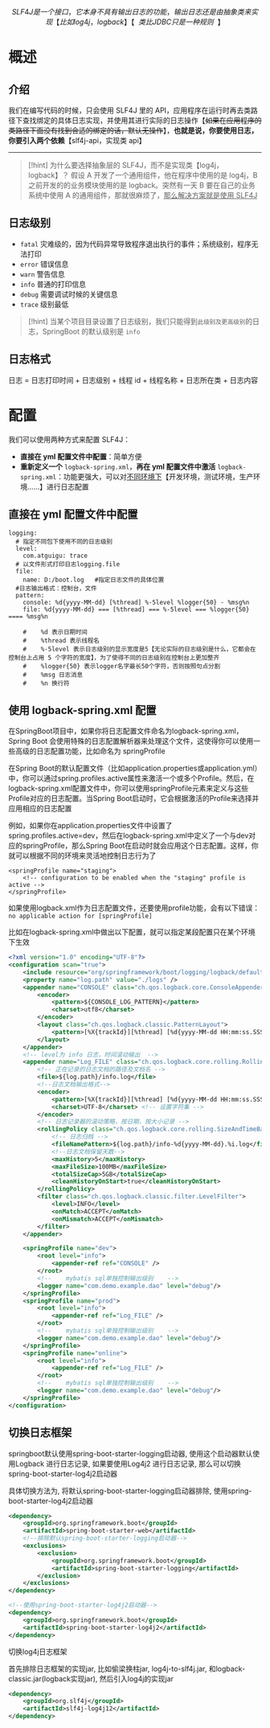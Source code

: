 $$
SLF4J 是一个接口，它本身不具有输出日志的功能，输出日志还是由抽象类来实现【比如 log4j，logback】【~~类比 JDBC 只是一种规则~~】
$$

# 概述
## 介绍
我们在编写代码的时候，只会使用 SLF4J 里的 API，应用程序在运行时再去类路径下查找绑定的具体日志实现，并使用其进行实际的日志操作【~~如果在应用程序的类路径下面没有找到合适的绑定的话，默认无操作~~】，**也就是说，你要使用日志，你要引入两个依赖**【slf4j-api，实现类 api】

---

>[!hint] 为什么要选择抽象层的 SLF4J，而不是实现类【log4j，logback】？
>假设 A 开发了一个通用组件，他在程序中使用的是 log4j，B 之前开发的的业务模块使用的是 logback。突然有一天 B 要在自己的业务系统中使用 A 的通用组件，那就很麻烦了，<u>那么解决方案就是使用 SLF4J</u>

## 日志级别
- `fatal` 灾难级的，因为代码异常导致程序退出执行的事件；系统级别，程序无法打印
- `error` 错误信息
- `warn` 警告信息
- `info` 普通的打印信息
- `debug` 需要调试时候的关键信息
- `trace` 级别最低

>[!hint] 当某个项目目录设置了日志级别，我们只能得到`此级别及更高级别`的日志，SpringBoot 的默认级别是 `info`

## 日志格式
日志 = 日志打印时间 + 日志级别 + 线程 id + 线程名称 + 日志所在类 + 日志内容

# 配置
我们可以使用两种方式来配置 SLF4J：
- **直接在 yml 配置文件中配置**：简单方便
- **重新定义一个** `logback-spring.xml`，**再在 yml 配置文件中激活** `logback-spring.xml`：功能更强大，可以对<u>不同环境下</u>【开发环境，测试环境，生产环境……】进行日志配置

## 直接在 yml 配置文件中配置
```properties
logging:
  # 指定不同包下使用不同的日志级别
  level:
    com.atguigu: trace
  # 以文件形式打印日志logging.file
  file:
    name: D:/boot.log	#指定日志文件的具体位置
  #日志输出格式：控制台，文件
  pattern: 
  	console: %d{yyyy-MM-dd} [%thread] %-5level %logger{50} - %msg%n
  	file: %d{yyyy-MM-dd} === [%thread] === %-5level === %logger{50} ==== %msg%n
  	
    #    %d 表示日期时间
    #    %thread 表示线程名
    #    %-5level 表示日志级别的显示宽度是5【无论实际的日志级别是什么，它都会在控制台上占用 5 个字符的宽度】，为了使得不同的日志级别在控制台上更加整齐
    #    %logger{50} 表示logger名字最长50个字符，否则按照句点分割
    #    %msg 日志消息
    #    %n 换行符
```

## 使用 logback-spring.xml 配置
在SpringBoot项目中，如果你将日志配置文件命名为logback-spring.xml，Spring Boot 会使用特殊的日志配置解析器来处理这个文件，这使得你可以使用一些高级的日志配置功能，比如命名为 springProfile

在Spring Boot的默认配置文件（比如application.properties或application.yml）中，你可以通过spring.profiles.active属性来激活一个或多个Profile。然后，在logback-spring.xml配置文件中，你可以使用springProfile元素来定义与这些Profile对应的日志配置。当Spring Boot启动时，它会根据激活的Profile来选择并应用相应的日志配置

例如，如果你在application.properties文件中设置了spring.profiles.active=dev，然后在logback-spring.xml中定义了一个与dev对应的springProfile，那么Spring Boot在启动时就会应用这个日志配置。这样，你就可以根据不同的环境来灵活地控制日志行为了

```
<springProfile name="staging">
    <!-- configuration to be enabled when the "staging" profile is active -->
</springProfile>
```

如果使用logback.xml作为日志配置文件，还要使用profile功能，会有以下错误：`no applicable action for [springProfile]`

比如在logback-spring.xml中做出以下配置，就可以指定某段配置只在某个环境下生效

```xml
<?xml version="1.0" encoding="UTF-8"?>
<configuration scan="true">
    <include resource="org/springframework/boot/logging/logback/defaults.xml" />
    <property name="log.path" value="./logs" />
    <appender name="CONSOLE" class="ch.qos.logback.core.ConsoleAppender">
        <encoder>
            <pattern>${CONSOLE_LOG_PATTERN}</pattern>
            <charset>utf8</charset>
        </encoder>
        <layout class="ch.qos.logback.classic.PatternLayout">
            <pattern>[%X{trackId}][%thread] [%d{yyyy-MM-dd HH:mm:ss.SSS}] %-5level %logger{30} - %msg%n</pattern>
        </layout>
    </appender>
    <!-- level为 info 日志，时间滚动输出  -->
    <appender name="Log_FILE" class="ch.qos.logback.core.rolling.RollingFileAppender">
        <!-- 正在记录的日志文档的路径及文档名 -->
        <file>${log.path}/info.log</file>
        <!--日志文档输出格式-->
        <encoder>
            <pattern>[%X{trackId}][%thread] [%d{yyyy-MM-dd HH:mm:ss.SSS}] %-5level %logger{30} - %msg%n</pattern>
            <charset>UTF-8</charset> <!-- 设置字符集 -->
        </encoder>
        <!-- 日志记录器的滚动策略，按日期，按大小记录 -->
        <rollingPolicy class="ch.qos.logback.core.rolling.SizeAndTimeBasedRollingPolicy">
            <!-- 日志归档 -->
            <fileNamePattern>${log.path}/info-%d{yyyy-MM-dd}.%i.log</fileNamePattern>
            <!--日志文档保留天数-->
            <maxHistory>5</maxHistory>
            <maxFileSize>100MB</maxFileSize>
            <totalSizeCap>5GB</totalSizeCap>
            <cleanHistoryOnStart>true</cleanHistoryOnStart>
        </rollingPolicy>
        <filter class="ch.qos.logback.classic.filter.LevelFilter">
            <level>INFO</level>
            <onMatch>ACCEPT</onMatch>
            <onMismatch>ACCEPT</onMismatch>
        </filter>
    </appender>

    <springProfile name="dev">
        <root level="info">
            <appender-ref ref="CONSOLE" />
        </root>
        <!--    mybatis sql单独控制输出级别    -->
        <logger name="com.demo.example.dao" level="debug"/>
    </springProfile>
    <springProfile name="prod">
        <root level="info">
            <appender-ref ref="Log_FILE" />
        </root>
        <!--    mybatis sql单独控制输出级别    -->
        <logger name="com.demo.example.dao" level="debug"/>
    </springProfile>
    <springProfile name="online">
        <root level="info">
            <appender-ref ref="Log_FILE" />
        </root>
        <!--    mybatis sql单独控制输出级别    -->
        <logger name="com.demo.example.dao" level="debug"/>
    </springProfile>
</configuration>
```

## 切换日志框架
springboot默认使用spring-boot-starter-logging启动器, 使用这个启动器默认使用Logback 进行日志记录, 如果要使用Log4j2 进行日志记录, 那么可以切换spring-boot-starter-log4j2启动器

具体切换方法为, 将默认spring-boot-starter-logging启动器排除, 使用spring-boot-starter-log4j2启动器
```xml
<dependency>
    <groupId>org.springframework.boot</groupId>
    <artifactId>spring-boot-starter-web</artifactId>
    <!--排除默认spring-boot-starter-logging启动器-->
    <exclusions>
        <exclusion>
            <groupId>org.springframework.boot</groupId>
            <artifactId>spring-boot-starter-logging</artifactId>
        </exclusion>
    </exclusions>
</dependency>

<!--使用spring-boot-starter-log4j2启动器-->
<dependency>
    <groupId>org.springframework.boot</groupId>
    <artifactId>spring-boot-starter-log4j2</artifactId>
</dependency>
```

切换log4j日志框架

首先排除日志框架的实现jar, 比如偷梁换柱jar, log4j-to-slf4j.jar, 和logback-classic.jar(logback实现jar), 然后引入log4j的实现jar
```xml
<dependency>
    <groupId>org.slf4j</groupId>
    <artifactId>slf4j-log4j12</artifactId>
</dependency>
```






















